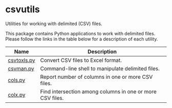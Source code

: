 # csvutils
Utilities for working with delimited (CSV) files.

This package contains Python applications to work with delimited files. Please
follow the links in the table below for a description of each utility.

Name                       | Description
---------------------------|--------------
[csvtoxls.py](doc/csvtoxls.md) | Convert CSV files to Excel format.
[csvman.py](doc/csvman.md)     | Command-line shell to manipulate delimited files.
[cols.py](doc/cols.md)         | Report number of columns in one or more CSV files.
[colx.py](doc/colx.md)         | Find intersection among columns in one or more CSV files.

